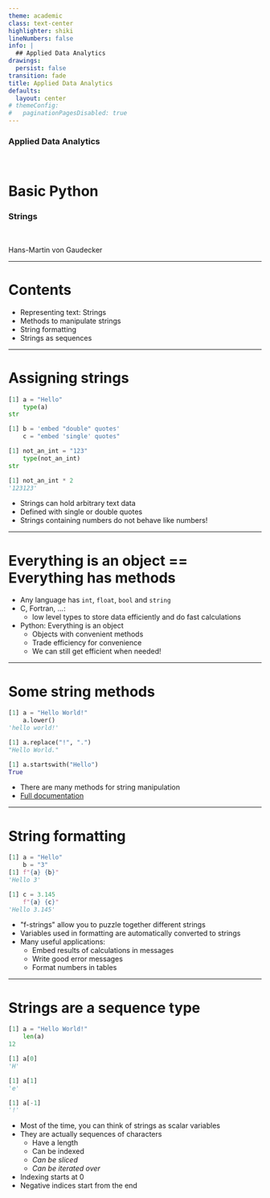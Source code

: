 ```yaml
---
theme: academic
class: text-center
highlighter: shiki
lineNumbers: false
info: |
  ## Applied Data Analytics
drawings:
  persist: false
transition: fade
title: Applied Data Analytics
defaults:
  layout: center
# themeConfig:
#   paginationPagesDisabled: true
---
```


### Applied Data Analytics

<br/>

# Basic Python

### Strings

<br/>


Hans-Martin von Gaudecker

---

# Contents

- Representing text: Strings
- Methods to manipulate strings
- String formatting
- Strings as sequences

---


# Assigning strings

<div class="grid grid-cols-2 gap-4">
<div>

```python
[1] a = "Hello"
    type(a)
str

[1] b = 'embed "double" quotes'
    c = "embed 'single' quotes"

[1] not_an_int = "123"
    type(not_an_int)
str

[1] not_an_int * 2
'123123'
```

</div>
<div>

- Strings can hold arbitrary text data
- Defined with single or double quotes
- Strings containing numbers do not behave like numbers!

</div>
</div>


---

# Everything is an object == Everything has methods

- Any language has `int`, `float`, `bool` and `string`
- C, Fortran, ...:
  - low level types to store data efficiently and do fast calculations
- Python: Everything is an object
  - Objects with convenient methods
  - Trade efficiency for convenience
  - We can still get efficient when needed!

---

# Some string methods


<div class="grid grid-cols-2 gap-4">
<div>

```python
[1] a = "Hello World!"
    a.lower()
'hello world!'

[1] a.replace("!", ".")
"Hello World."

[1] a.startswith("Hello")
True
```

</div>
<div>

- There are many methods for string manipulation
- [Full documentation](https://docs.python.org/3/library/stdtypes.html#text-sequence-type-str)

</div>
</div>


---

# String formatting


<div class="grid grid-cols-2 gap-4">
<div>

```python
[1] a = "Hello"
    b = "3"
[1] f"{a} {b}"
'Hello 3'

[1] c = 3.145
    f"{a} {c}"
'Hello 3.145'

```

</div>
<div>

- "f-strings" allow you to puzzle together different strings
- Variables used in formatting are automatically converted to strings
- Many useful applications:
  - Embed results of calculations in messages
  - Write good error messages
  - Format numbers in tables

</div>
</div>


---

# Strings are a sequence type


<div class="grid grid-cols-2 gap-4">
<div>

```python
[1] a = "Hello World!"
    len(a)
12

[1] a[0]
'H'

[1] a[1]
'e'

[1] a[-1]
'!'
```

</div>
<div>

- Most of the time, you can think of strings as scalar variables
- They are actually sequences of characters
    - Have a length
    - Can be indexed
    - *Can be sliced*
    - *Can be iterated over*
- Indexing starts at 0
- Negative indices start from the end

</div>
</div>
